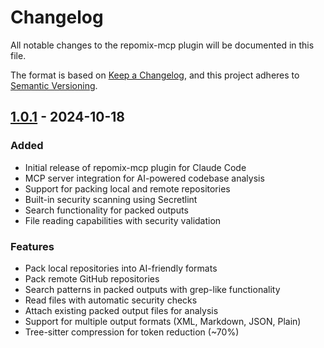# Changelog

All notable changes to the repomix-mcp plugin will be documented in this file.

The format is based on [Keep a Changelog](https://keepachangelog.com/en/1.1.0/),
and this project adheres to [Semantic Versioning](https://semver.org/spec/v2.0.0.html).

## [1.0.1] - 2024-10-18

### Added
- Initial release of repomix-mcp plugin for Claude Code
- MCP server integration for AI-powered codebase analysis
- Support for packing local and remote repositories
- Built-in security scanning using Secretlint
- Search functionality for packed outputs
- File reading capabilities with security validation

### Features
- Pack local repositories into AI-friendly formats
- Pack remote GitHub repositories
- Search patterns in packed outputs with grep-like functionality
- Read files with automatic security checks
- Attach existing packed output files for analysis
- Support for multiple output formats (XML, Markdown, JSON, Plain)
- Tree-sitter compression for token reduction (~70%)

[1.0.1]: https://github.com/yamadashy/repomix/releases/tag/v1.0.1
